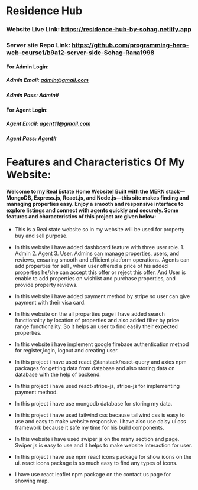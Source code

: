 # Residence Hub

### Website Live Link: https://residence-hub-by-sohag.netlify.app

### Server site Repo Link: https://github.com/programming-hero-web-course1/b9a12-server-side-Sohag-Rana1998

#### For Admin Login:

##### Admin Email: admin@gmail.com

##### Admin Pass: Admin#

#### For Agent Login:

##### Agent Email: agent11@gmail.com

##### Agent Pass: Agent#

# Features and Characteristics Of My Website:

#### Welcome to my Real Estate Home Website! Built with the MERN stack—MongoDB, Express.js, React.js, and Node.js—this site makes finding and managing properties easy. Enjoy a smooth and responsive interface to explore listings and connect with agents quickly and securely. Some features and characteristics of this project are given below:

- This is a Real state website so in my website will be used for property buy
  and sell purpose.

- In this website i have added dashboard feature with three user role. 1.
  Admin 2. Agent 3. User. Admins can manage properties, users, and reviews,
  ensuring smooth and efficient platform operations. Agents can add properties
  for sell , when user offered a price of his added properties he/she can accept
  this offer or reject this offer. And User is enable to add properties on
  wishlist and purchase properties, and provide property reviews.

- In this website i have added payment method by stripe so user can give payment
  with their visa card.

- In this website on the all properties page i have added search functionality
  by location of properties and also added filter by price range functionality.
  So it helps an user to find easily their expected properties.

- In this website i have implement google firebase authentication method for
  register,login, logout and creating user.
- In this project i have used react @tanstack/react-query and axios npm packages
  for getting data from database and also storing data on database with the help
  of backend.
- In this project i have used react-stripe-js, stripe-js for implementing
  payment method.
- In this project i have use mongodb database for storing my data.
- In this project i have used tailwind css because tailwind css is easy to use
  and easy to make website responsive. i have also use daisy ui css framework
  because it safe my time for his build components.

- In this website i have used swiper js on the many section and page. Swiper js
  is easy to use and it helps to make website interaction for user.

- In this project i have use npm react icons package for show icons on the ui.
  react icons package is so much easy to find any types of icons.
- I have use react leaflet npm package on the contact us page for showing map.
